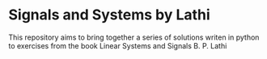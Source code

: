# Signals and Systems by Lathi

This repository aims to bring together a series of solutions writen in python to exercises from the book Linear Systems and Signals B. P. Lathi

